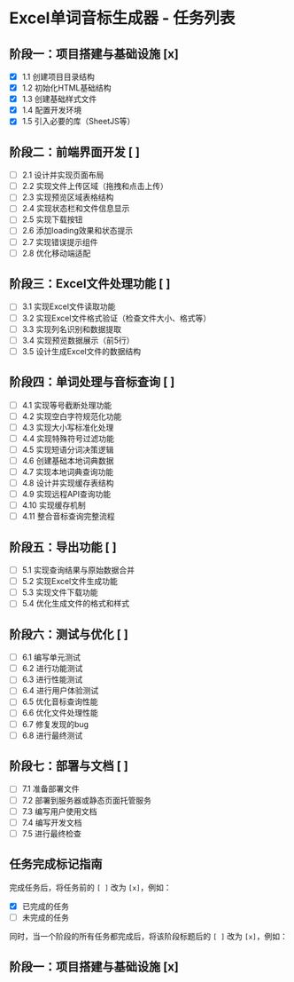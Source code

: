# Excel单词音标生成器 - 任务列表

## 阶段一：项目搭建与基础设施 [x]

- [x] 1.1 创建项目目录结构
- [x] 1.2 初始化HTML基础结构
- [x] 1.3 创建基础样式文件
- [x] 1.4 配置开发环境
- [x] 1.5 引入必要的库（SheetJS等）

## 阶段二：前端界面开发 [ ]

- [ ] 2.1 设计并实现页面布局
- [ ] 2.2 实现文件上传区域（拖拽和点击上传）
- [ ] 2.3 实现预览区域表格结构
- [ ] 2.4 实现状态栏和文件信息显示
- [ ] 2.5 实现下载按钮
- [ ] 2.6 添加loading效果和状态提示
- [ ] 2.7 实现错误提示组件
- [ ] 2.8 优化移动端适配

## 阶段三：Excel文件处理功能 [ ]

- [ ] 3.1 实现Excel文件读取功能
- [ ] 3.2 实现Excel文件格式验证（检查文件大小、格式等）
- [ ] 3.3 实现列名识别和数据提取
- [ ] 3.4 实现预览数据展示（前5行）
- [ ] 3.5 设计生成Excel文件的数据结构

## 阶段四：单词处理与音标查询 [ ]

- [ ] 4.1 实现等号截断处理功能
- [ ] 4.2 实现空白字符规范化功能
- [ ] 4.3 实现大小写标准化处理
- [ ] 4.4 实现特殊符号过滤功能
- [ ] 4.5 实现短语分词决策逻辑
- [ ] 4.6 创建基础本地词典数据
- [ ] 4.7 实现本地词典查询功能
- [ ] 4.8 设计并实现缓存表结构
- [ ] 4.9 实现远程API查询功能
- [ ] 4.10 实现缓存机制
- [ ] 4.11 整合音标查询完整流程

## 阶段五：导出功能 [ ]

- [ ] 5.1 实现查询结果与原始数据合并
- [ ] 5.2 实现Excel文件生成功能
- [ ] 5.3 实现文件下载功能
- [ ] 5.4 优化生成文件的格式和样式

## 阶段六：测试与优化 [ ]

- [ ] 6.1 编写单元测试
- [ ] 6.2 进行功能测试
- [ ] 6.3 进行性能测试
- [ ] 6.4 进行用户体验测试
- [ ] 6.5 优化音标查询性能
- [ ] 6.6 优化文件处理性能
- [ ] 6.7 修复发现的bug
- [ ] 6.8 进行最终测试

## 阶段七：部署与文档 [ ]

- [ ] 7.1 准备部署文件
- [ ] 7.2 部署到服务器或静态页面托管服务
- [ ] 7.3 编写用户使用文档
- [ ] 7.4 编写开发文档
- [ ] 7.5 进行最终检查

## 任务完成标记指南

完成任务后，将任务前的 `[ ]` 改为 `[x]`，例如：
- [x] 已完成的任务
- [ ] 未完成的任务

同时，当一个阶段的所有任务都完成后，将该阶段标题后的 `[ ]` 改为 `[x]`，例如：
## 阶段一：项目搭建与基础设施 [x] 